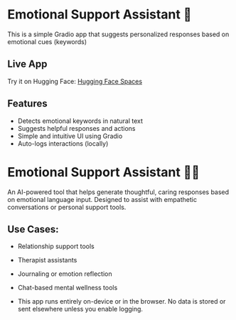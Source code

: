 # Emotional Support Assistant 🧠

This is a simple Gradio app that suggests personalized responses based on emotional cues (keywords)

## Live App
Try it on Hugging Face:  [Hugging Face Spaces](https://huggingface.co/spaces/Din7/emotion-support-app)

## Features
- Detects emotional keywords in natural text
- Suggests helpful responses and actions
- Simple and intuitive UI using Gradio
- Auto-logs interactions (locally)

# Emotional Support Assistant 🤖💬

An AI-powered tool that helps generate thoughtful, caring responses based on emotional language input. Designed to assist with empathetic conversations or personal support tools.

## Use Cases:
- Relationship support tools
- Therapist assistants
- Journaling or emotion reflection
- Chat-based mental wellness tools

- This app runs entirely on-device or in the browser. No data is stored or sent elsewhere unless you enable logging.

